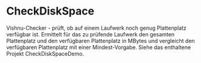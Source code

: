 # CheckDiskSpace
Vishnu-Checker - prüft, ob auf einem Laufwerk noch genug Plattenplatz verfügbar ist.
Ermittelt für das zu prüfende Laufwerk den gesamten Plattenplatz und den verfügbaren
Plattenplatz in MBytes und vergleicht den verfügbaren Plattenplatz mit einer Mindest-Vorgabe.
Siehe das enthaltene Projekt CheckDiskSpaceDemo.

